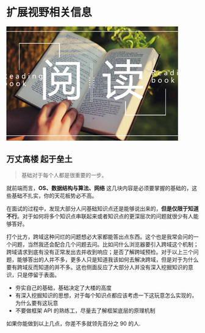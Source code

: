 # 扩展视野相关信息

![An image](./public/imgs/read.jpeg)

## 万丈高楼 起于垒土

> 基础对于每个人都是很重要的一步。

就前端而言，**OS、数据结构与算法、网络** 这几块内容是必须要掌握的基础的，这些基础不扎实，你的天花板势必不高。

在面试的过程中，发现大部分人问基础知识点还是能够说出来的，**但是仅限于知道 不行**。对于如何将多个知识点串联起来或者知识点的更深层次的问题就很少有人能够答好。

打个比方，跨域这种问烂的问题想必大家都能答出点东西。这个也是我常会问的一个问题，当然我还会配合几个问题去问。比如问什么浏览器要引入跨域这个机制；跨域请求到底有没有正常发出去并收到响应；是否了解跨域预检。对于以上三个问题，能够答出的人并不多，更多人只是知道我该如何去解决跨域，但是对于为什么要有跨域反而知道的并不多。这也侧面反应了大部分人并没有深入挖掘知识的意识，只是停留于表面。

- 夯实自己的基础，基础决定了大楼的高度
- 有深入挖掘知识的思想，对于每个知识点都应该考虑一下这玩意怎么实现的，为什么要有这玩意
- 不要做框架 API 的熟练工，尽量去了解框架底层的原理机制

如果你能做到以上几点，你差不多就领先百分之 90 的人.
